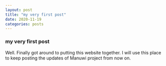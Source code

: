 ```yaml
---
layout: post
title: "my very first post"
date: 2020-11-19
categories: posts
---
```


### my very first post

Well. Finally got around to putting this website together. I will use this place to keep posting the updates of Manuwi project from now on.
